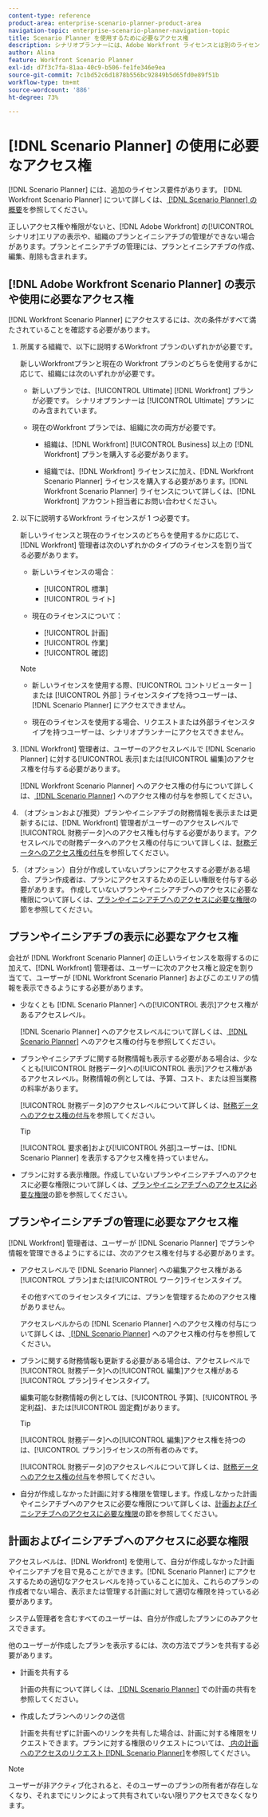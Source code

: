 ```yaml
---
content-type: reference
product-area: enterprise-scenario-planner-product-area
navigation-topic: enterprise-scenario-planner-navigation-topic
title: Scenario Planner を使用するために必要なアクセス権
description: シナリオプランナーには、Adobe Workfront ライセンスとは別のライセンスと追加のアクセス権が必要です。
author: Alina
feature: Workfront Scenario Planner
exl-id: d7f3c7fa-81aa-40c9-b506-fe1fe346e9ea
source-git-commit: 7c1bd52c6d1878b556bc92849b5d65fd0e89f51b
workflow-type: tm+mt
source-wordcount: '886'
ht-degree: 73%

---
```


# [!DNL Scenario Planner] の使用に必要なアクセス権

<!--Audited: 04/2024-->

[!DNL Scenario Planner] には、追加のライセンス要件があります。 [!DNL Workfront Scenario Planner] について詳しくは、[ [!DNL Scenario Planner]  の概要](../scenario-planner/scenario-planner-overview.md)を参照してください。

<!--
might need to add information about the permissions to plans/ initiatives if those will be coming later?
-->

正しいアクセス権や権限がないと、[!DNL  Adobe Workfront] の[!UICONTROL シナリオ]エリアの表示や、組織のプランとイニシアチブの管理ができない場合があります。プランとイニシアチブの管理には、プランとイニシアチブの作成、編集、削除も含まれます。

## [!DNL Adobe Workfront Scenario Planner] の表示や使用に必要なアクセス権

[!DNL Workfront Scenario Planner] にアクセスするには、次の条件がすべて満たされていることを確認する必要があります。

1. 所属する組織で、以下に説明するWorkfront プランのいずれかが必要です。

   新しいWorkfrontプランと現在の Workfront プランのどちらを使用するかに応じて、組織には次のいずれかが必要です。

   * 新しいプランでは、[!UICONTROL Ultimate] [!DNL Workfront] プランが必要です。 シナリオプランナーは [!UICONTROL Ultimate] プランにのみ含まれています。

   * 現在のWorkfront プランでは、組織に次の両方が必要です。

      * 組織は、[!DNL Workfront] [!UICONTROL Business] 以上の [!DNL Workfront] プランを購入する必要があります。

      * 組織では、[!DNL Workfront] ライセンスに加え、[!DNL Workfront Scenario Planner] ライセンスを購入する必要があります。[!DNL Workfront Scenario Planner] ライセンスについて詳しくは、[!DNL Workfront] アカウント担当者にお問い合わせください。

1. 以下に説明するWorkfront ライセンスが 1 つ必要です。

   新しいライセンスと現在のライセンスのどちらを使用するかに応じて、[!DNL Workfront] 管理者は次のいずれかのタイプのライセンスを割り当てる必要があります。

   * 新しいライセンスの場合：
      * [!UICONTROL 標準]
      * [!UICONTROL ライト]

   * 現在のライセンスについて：

      * [!UICONTROL 計画]
      * [!UICONTROL 作業]
      * [!UICONTROL 確認]

   >[!NOTE]
   > 
   >* 新しいライセンスを使用する際、[!UICONTROL  コントリビューター ] または [!UICONTROL  外部 ] ライセンスタイプを持つユーザーは、[!DNL Scenario Planner] にアクセスできません。
   >
   >* 現在のライセンスを使用する場合、リクエストまたは外部ライセンスタイプを持つユーザーは、シナリオプランナーにアクセスできません。

1. [!DNL Workfront] 管理者は、ユーザーのアクセスレベルで [!DNL Scenario Planner] に対する[!UICONTROL 表示]または[!UICONTROL 編集]のアクセス権を付与する必要があります。

   [!DNL Workfront Scenario Planner] へのアクセス権の付与について詳しくは、[ [!DNL Scenario Planner]](../administration-and-setup/add-users/configure-and-grant-access/grant-access-sp.md) へのアクセス権の付与を参照してください。

1. （オプションおよび推奨）プランやイニシアチブの財務情報を表示または更新するには、[!DNL Workfront] 管理者がユーザーのアクセスレベルで[!UICONTROL 財務データ]へのアクセス権も付与する必要があります。アクセスレベルでの財務データへのアクセス権の付与について詳しくは、[財務データへのアクセス権の付与](../administration-and-setup/add-users/configure-and-grant-access/grant-access-financial.md)を参照してください。

1. （オプション）自分が作成していないプランにアクセスする必要がある場合、プラン作成者は、プランにアクセスするための正しい権限を付与する必要があります。 作成していないプランやイニシアチブへのアクセスに必要な権限について詳しくは、[プランやイニシアチブへのアクセスに必要な権限](#permissions-needed-to-access-plans-and-initiatives)の節を参照してください。

<!--this used to be true but not anymore:
  <li data-mc-conditions="QuicksilverOrClassic.Draft mode"> <p>(NOTE: this is no longer needed) </p> <p>Your Workfront administrator must assign you a layout template that includes the Scenarios area in the Main Menu. </p> <p>For information about customizing the Main Menu in a layout template, see <a href="../administration-and-setup/customize-workfront/use-layout-templates/customize-main-menu.md" class="MCXref xref" xrefformat="{para}">Customize the Main Menu using a layout template</a>. </p> <p>For information about assigning users to a Layout Template, see <a href="../administration-and-setup/customize-workfront/use-layout-templates/assign-users-to-layout-template.md" class="MCXref xref" xrefformat="{para}">Assign users to a layout template</a>.</p> </li>
  -->

## プランやイニシアチブの表示に必要なアクセス権

会社が [!DNL Workfront Scenario Planner] の正しいライセンスを取得するのに加えて、[!DNL Workfront] 管理者は、ユーザーに次のアクセス権と設定を割り当てて、ユーザーが [!DNL Workfront Scenario Planner] およびこのエリアの情報を表示できるようにする必要があります。

* 少なくとも [!DNL Scenario Planner] への[!UICONTROL 表示]アクセス権があるアクセスレベル。

  [!DNL Scenario Planner] へのアクセスレベルについて詳しくは、[ [!DNL Scenario Planner]](../administration-and-setup/add-users/configure-and-grant-access/grant-access-sp.md) へのアクセス権の付与を参照してください。

* プランやイニシアチブに関する財務情報も表示する必要がある場合は、少なくとも[!UICONTROL 財務データ]への[!UICONTROL 表示]アクセス権があるアクセスレベル。財務情報の例としては、予算、コスト、または担当業務の料率があります。

  [!UICONTROL 財務データ]のアクセスレベルについて詳しくは、[財務データへのアクセス権の付与](../administration-and-setup/add-users/configure-and-grant-access/grant-access-financial.md)を参照してください。

  >[!TIP]
  >
  >[!UICONTROL 要求者]および[!UICONTROL 外部]ユーザーは、[!DNL Scenario Planner] を表示するアクセス権を持っていません。

* プランに対する表示権限。作成していないプランやイニシアチブへのアクセスに必要な権限について詳しくは、[プランやイニシアチブへのアクセスに必要な権限](#permissions-needed-to-access-plans-and-initiatives)の節を参照してください。

## プランやイニシアチブの管理に必要なアクセス権

[!DNL Workfront] 管理者は、ユーザーが [!DNL Scenario Planner] でプランや情報を管理できるようにするには、次のアクセス権を付与する必要があります。

* アクセスレベルで [!DNL Scenario Planner] への編集アクセス権がある[!UICONTROL プラン]または[!UICONTROL ワーク]ライセンスタイプ。

  その他すべてのライセンスタイプには、プランを管理するためのアクセス権がありません。

  アクセスレベルからの [!DNL Scenario Planner] へのアクセス権の付与について詳しくは、[ [!DNL Scenario Planner]](../administration-and-setup/add-users/configure-and-grant-access/grant-access-sp.md) へのアクセス権の付与を参照してください。

* プランに関する財務情報も更新する必要がある場合は、アクセスレベルで[!UICONTROL 財務データ]への[!UICONTROL 編集]アクセス権がある[!UICONTROL プラン]ライセンスタイプ。

  編集可能な財務情報の例としては、[!UICONTROL 予算]、[!UICONTROL 予定利益]、または[!UICONTROL 固定費]があります。

  >[!TIP]
  >
  >[!UICONTROL 財務データ]への[!UICONTROL 編集]アクセス権を持つのは、[!UICONTROL プラン]ライセンスの所有者のみです。

  [!UICONTROL 財務データ]のアクセスレベルについて詳しくは、[財務データへのアクセス権の付与](../administration-and-setup/add-users/configure-and-grant-access/grant-access-financial.md)を参照してください。

* 自分が作成しなかった計画に対する権限を管理します。作成しなかった計画やイニシアチブへのアクセスに必要な権限について詳しくは、[計画およびイニシアチブへのアクセスに必要な権限](#permissions-needed-to-access-plans-and-initiatives)の節を参照してください。

## 計画およびイニシアチブへのアクセスに必要な権限

アクセスレベルは、[!DNL Workfront] を使用して、自分が作成しなかった計画やイニシアチブを目で見ることができます。[!DNL Scenario Planner] にアクセスするための適切なアクセスレベルを持っていることに加え、これらのプランの作成者でない場合、表示または管理する計画に対して適切な権限を持っている必要があります。

システム管理者を含むすべてのユーザーは、自分が作成したプランにのみアクセスできます。

他のユーザーが作成したプランを表示するには、次の方法でプランを共有する必要があります。

* 計画を共有する

  計画の共有について詳しくは、[ [!DNL Scenario Planner]](../scenario-planner/share-a-plan.md) での計画の共有を参照してください。

* 作成したプランへのリンクの送信

  計画を共有せずに計画へのリンクを共有した場合は、計画に対する権限をリクエストできます。プランに対する権限のリクエストについては、[ 内の計画へのアクセスのリクエスト [!DNL Scenario Planner]](../scenario-planner/request-access-to-plan.md)を参照してください。

>[!NOTE]
>
>ユーザーが非アクティブ化されると、そのユーザーのプランの所有者が存在しなくなり、それまでにリンクによって共有されていない限りアクセスできなくなります。


